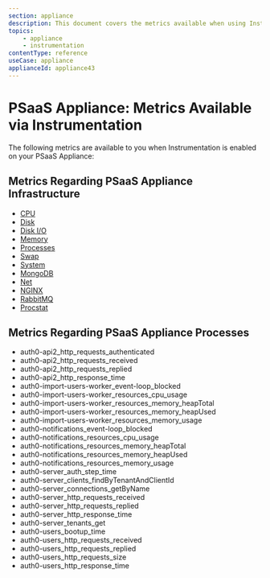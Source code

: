 ```yaml
---
section: appliance
description: This document covers the metrics available when using Instrumentation.
topics:
    - appliance
    - instrumentation
contentType: reference
useCase: appliance
applianceId: appliance43
---
```


# PSaaS Appliance: Metrics Available via Instrumentation

The following metrics are available to you when Instrumentation is enabled on your PSaaS Appliance:

## Metrics Regarding PSaaS Appliance Infrastructure

* [CPU](https://github.com/influxdata/telegraf/blob/master/plugins/inputs/system/CPU_README.md)
* [Disk](https://github.com/influxdata/telegraf/blob/master/plugins/inputs/system/DISK_README.md)
* [Disk I/O](https://github.com/influxdata/telegraf/blob/master/plugins/inputs/system/DISK_README.md)
* [Memory](https://github.com/influxdata/telegraf/blob/master/plugins/inputs/system/MEM_README.md)
* [Processes](https://github.com/influxdata/telegraf/blob/master/plugins/inputs/system/PROCESSES_README.md)
* [Swap](https://github.com/influxdata/telegraf/blob/master/plugins/inputs/system/MEM_README.md)
* [System](https://github.com/influxdata/telegraf/blob/master/plugins/inputs/system/SYSTEM_README.md)
* [MongoDB](https://github.com/influxdata/telegraf/blob/master/plugins/inputs/mongodb/README.md)
* [Net](https://github.com/influxdata/telegraf/blob/master/plugins/inputs/system/net.go)
* [NGINX](https://github.com/influxdata/telegraf/blob/master/plugins/inputs/nginx/README.md)
* [RabbitMQ](https://github.com/influxdata/telegraf/tree/master/plugins/inputs/rabbitmq)
* [Procstat](https://github.com/influxdata/telegraf/blob/master/plugins/inputs/procstat/README.md)

## Metrics Regarding PSaaS Appliance Processes

* auth0-api2_http_requests_authenticated
* auth0-api2_http_requests_received
* auth0-api2_http_requests_replied
* auth0-api2_http_response_time
* auth0-import-users-worker_event-loop_blocked
* auth0-import-users-worker_resources_cpu_usage
* auth0-import-users-worker_resources_memory_heapTotal
* auth0-import-users-worker_resources_memory_heapUsed
* auth0-import-users-worker_resources_memory_usage
* auth0-notifications_event-loop_blocked
* auth0-notifications_resources_cpu_usage
* auth0-notifications_resources_memory_heapTotal
* auth0-notifications_resources_memory_heapUsed
* auth0-notifications_resources_memory_usage
* auth0-server_auth_step_time
* auth0-server_clients_findByTenantAndClientId
* auth0-server_connections_getByName
* auth0-server_http_requests_received
* auth0-server_http_requests_replied
* auth0-server_http_response_time
* auth0-server_tenants_get
* auth0-users_bootup_time
* auth0-users_http_requests_received
* auth0-users_http_requests_replied
* auth0-users_http_requests_size
* auth0-users_http_response_time
